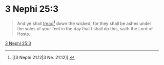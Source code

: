# 3 Nephi 25:3

> And ye shall <u>tread</u>[^a] down the wicked; for they shall be ashes under the soles of your feet in the day that I shall do this, saith the Lord of Hosts.

[3 Nephi 25:3](https://www.churchofjesuschrist.org/study/scriptures/bofm/3-ne/25?lang=eng&id=p3#p3)


[^a]: [[3 Nephi 21.12|3 Ne. 21:12]].  

